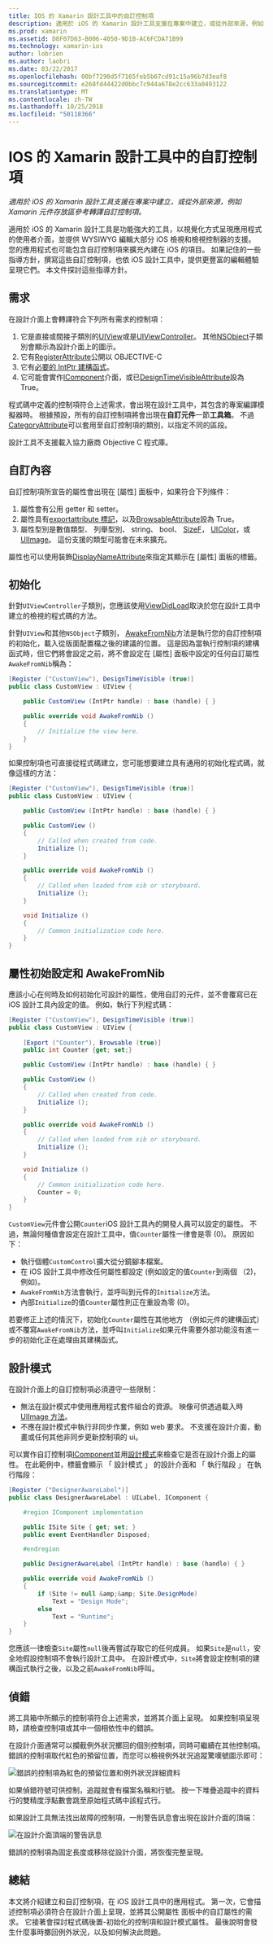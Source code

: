 ```yaml
---
title: IOS 的 Xamarin 設計工具中的自訂控制項
description: 適用於 iOS 的 Xamarin 設計工具支援在專案中建立，或從外部來源，例如 Xamarin 元件存放區參考轉譯自訂控制項。
ms.prod: xamarin
ms.assetid: D8F07D63-B006-4050-9D1B-AC6FCDA71B99
ms.technology: xamarin-ios
author: lobrien
ms.author: laobri
ms.date: 03/22/2017
ms.openlocfilehash: 00bf7290d5f7165feb5b67cd91c15a96b7d3eaf8
ms.sourcegitcommit: e268fd44422d0bbc7c944a678e2cc633a0493122
ms.translationtype: MT
ms.contentlocale: zh-TW
ms.lasthandoff: 10/25/2018
ms.locfileid: "50118366"
---
```

# <a name="custom-controls-in-the-xamarin-designer-for-ios"></a>IOS 的 Xamarin 設計工具中的自訂控制項

_適用於 iOS 的 Xamarin 設計工具支援在專案中建立，或從外部來源，例如 Xamarin 元件存放區參考轉譯自訂控制項。_

適用於 iOS 的 Xamarin 設計工具是功能強大的工具，以視覺化方式呈現應用程式的使用者介面，並提供 WYSIWYG 編輯大部分 iOS 檢視和檢視控制器的支援。 您的應用程式也可能包含自訂控制項來擴充內建在 iOS 的項目。 如果記住的一些指導方針，撰寫這些自訂控制項，也依 iOS 設計工具中，提供更豐富的編輯體驗呈現它們。 本文件探討這些指導方針。

## <a name="requirements"></a>需求

在設計介面上會轉譯符合下列所有需求的控制項：

1.  它是直接或間接子類別的[UIView](https://developer.xamarin.com/api/type/UIKit.UIView/)或是[UIViewController](https://developer.xamarin.com/api/type/UIKit.UIView/Controller)。 其他[NSObject](https://developer.xamarin.com/api/type/Foundation.NSObject/)子類別會顯示為設計介面上的圖示。
2.  它有[RegisterAttribute](https://developer.xamarin.com/api/type/Foundation.RegisterAttribute/)公開以 OBJECTIVE-C
3.  它有[必要的 IntPtr 建構函式](~/ios/internals/api-design/index.md)。
4.  它可能會實作[IComponent](xref:System.ComponentModel.IComponent)介面，或已[DesignTimeVisibleAttribute](xref:System.ComponentModel.DesignTimeVisibleAttribute)設為 True。

程式碼中定義的控制項符合上述需求，會出現在設計工具中，其包含的專案編譯模擬器時。 根據預設，所有的自訂控制項將會出現在**自訂元件**一節**工具箱**。 不過[CategoryAttribute](xref:System.ComponentModel.CategoryAttribute)可以套用至自訂控制項的類別，以指定不同的區段。

設計工具不支援載入協力廠商 Objective C 程式庫。

## <a name="custom-properties"></a>自訂內容

自訂控制項所宣告的屬性會出現在 [屬性] 面板中，如果符合下列條件：

1.  屬性會有公用 getter 和 setter。
1.  屬性具有[exportattribute 標記](https://developer.xamarin.com/api/type/Foundation.ExportAttribute/)，以及[BrowsableAttribute](xref:System.ComponentModel.BrowsableAttribute)設為 True。
1.  屬性型別是數值類型、 列舉型別、 string、 bool、 [SizeF](xref:System.Drawing.SizeF)， [UIColor](https://developer.xamarin.com/api/type/UIKit.UIColor/)，或[UIImage](https://developer.xamarin.com/api/type/UIKit.UIImage/)。 這份支援的類型可能會在未來擴充。


屬性也可以使用裝飾[DisplayNameAttribute](xref:System.ComponentModel.DisplayNameAttribute)來指定其顯示在 [屬性] 面板的標籤。

## <a name="initialization"></a>初始化

針對`UIViewController`子類別，您應該使用[ViewDidLoad](https://developer.xamarin.com/api/member/UIKit.UIViewController.ViewDidLoad/)取決於您在設計工具中建立的檢視的程式碼的方法。

針對`UIView`和其他`NSObject`子類別， [AwakeFromNib](https://developer.xamarin.com/api/member/Foundation.NSObject.AwakeFromNib/)方法是執行您的自訂控制項的初始化，載入從版面配置檔之後的建議的位置。 這是因為當執行控制項的建構函式時，但它們將會設定之前，將不會設定在 [屬性] 面板中設定的任何自訂屬性`AwakeFromNib`稱為：


```csharp
[Register ("CustomView"), DesignTimeVisible (true)]
public class CustomView : UIView {

    public CustomView (IntPtr handle) : base (handle) { }

    public override void AwakeFromNib ()
    {
        // Initialize the view here.
    }
}
```

如果控制項也可直接從程式碼建立，您可能想要建立具有通用的初始化程式碼，就像這樣的方法：

```csharp
[Register ("CustomView"), DesignTimeVisible (true)]
public class CustomView : UIView {

    public CustomView (IntPtr handle) : base (handle) { }

    public CustomView ()
    {
        // Called when created from code.
        Initialize ();
    }

    public override void AwakeFromNib ()
    {
        // Called when loaded from xib or storyboard.
        Initialize ();
    }

    void Initialize ()
    {
        // Common initialization code here.
    }
}
```

## <a name="property-initialization-and-awakefromnib"></a>屬性初始設定和 AwakeFromNib

應該小心在何時及如何初始化可設計的屬性，使用自訂的元件，並不會覆寫已在 iOS 設計工具內設定的值。 例如，執行下列程式碼：

```csharp
[Register ("CustomView"), DesignTimeVisible (true)]
public class CustomView : UIView {
    
    [Export ("Counter"), Browsable (true)]
    public int Counter {get; set;}

    public CustomView (IntPtr handle) : base (handle) { }

    public CustomView ()
    {
        // Called when created from code.
        Initialize ();
    }

    public override void AwakeFromNib ()
    {
        // Called when loaded from xib or storyboard.
        Initialize ();
    }

    void Initialize ()
    {
        // Common initialization code here.
        Counter = 0;
    }
}
```

`CustomView`元件會公開`Counter`iOS 設計工具內的開發人員可以設定的屬性。 不過，無論何種值會設定在設計工具中，值`Counter`屬性一律會是零 (0)。 原因如下：

-  執行個體`CustomControl`擴大從分鏡腳本檔案。
-  在 iOS 設計工具中修改任何屬性都設定 (例如設定的值`Counter`到兩個 （2)，例如)。
-  `AwakeFromNib`方法會執行，並呼叫到元件的`Initialize`方法。
-  內部`Initialize`的值`Counter`屬性則正在重設為零 (0)。


若要修正上述的情況下，初始化`Counter`屬性在其他地方 （例如元件的建構函式） 或不覆寫`AwakeFromNib`方法，並呼叫`Initialize`如果元件需要外部功能沒有進一步的初始化正在處理由其建構函式。

## <a name="design-mode"></a>設計模式

在設計介面上的自訂控制項必須遵守一些限制：

-  無法在設計模式中使用應用程式套件組合的資源。 映像可供透過載入時[UIImage 方法](https://developer.xamarin.com/api/type/UIKit.UIImage/%2fM)。
-  不應在設計模式中執行非同步作業，例如 web 要求。 不支援在設計介面，動畫或任何其他非同步更新控制項的 ui。


可以實作自訂控制項[IComponent](xref:System.ComponentModel.IComponent)並用[設計模式](xref:System.ComponentModel.ISite.DesignMode)來檢查它是否在設計介面上的屬性。 在此範例中，標籤會顯示 「 設計模式 」 的設計介面和 「 執行階段 」 在執行階段：

```csharp
[Register ("DesignerAwareLabel")]
public class DesignerAwareLabel : UILabel, IComponent {

    #region IComponent implementation

    public ISite Site { get; set; }
    public event EventHandler Disposed;

    #endregion

    public DesignerAwareLabel (IntPtr handle) : base (handle) { }

    public override void AwakeFromNib ()
    {
        if (Site != null &amp;&amp; Site.DesignMode)
            Text = "Design Mode";
        else
            Text = "Runtime";
    }
}
```

您應該一律檢查`Site`屬性`null`後再嘗試存取它的任何成員。 如果`Site`是`null`，安全地假設控制項不會執行設計工具中。
在設計模式中，`Site`將會設定控制項的建構函式執行之後，以及之前`AwakeFromNib`呼叫。

## <a name="debugging"></a>偵錯

將工具箱中所顯示的控制項符合上述需求，並將其介面上呈現。
如果控制項呈現時，請檢查控制項或其中一個相依性中的錯誤。

在設計介面通常可以攔截例外狀況擲回的個別控制項，同時可繼續在其他控制項。 錯誤的控制項取代紅色的預留位置，而您可以檢視例外狀況追蹤驚嘆號圖示即可：

 ![](ios-designable-controls-overview-images/exception-box.png "錯誤的控制項為紅色的預留位置和例外狀況詳細資料")

如果偵錯符號可供控制，追蹤就會有檔案名稱和行號。 按一下堆疊追蹤中的資料行的雙精度浮點數會跳至原始程式碼中該程式行。

如果設計工具無法找出故障的控制項，一則警告訊息會出現在設計介面的頂端：

 ![](ios-designable-controls-overview-images/info-bar.png "在設計介面頂端的警告訊息")

錯誤的控制項為固定長度或移除從設計介面，將恢復完整呈現。

## <a name="summary"></a>總結

本文將介紹建立和自訂控制項，在 iOS 設計工具中的應用程式。 第一次，它會描述控制項必須符合在設計介面上呈現，並將其公開屬性 面板中的自訂屬性的需求。 它接著會探討程式碼後置-初始化的控制項和設計模式屬性。 最後說明會發生什麼事時擲回例外狀況，以及如何解決此問題。